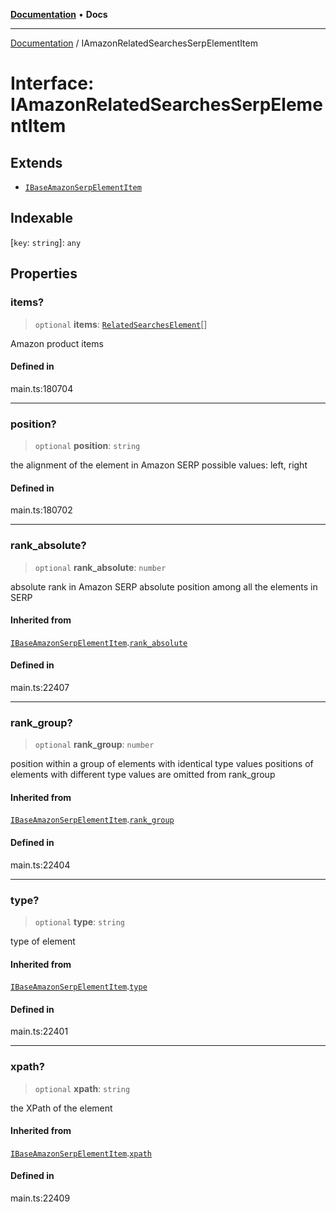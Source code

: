 [**Documentation**](../README.md) • **Docs**

***

[Documentation](../globals.md) / IAmazonRelatedSearchesSerpElementItem

# Interface: IAmazonRelatedSearchesSerpElementItem

## Extends

- [`IBaseAmazonSerpElementItem`](IBaseAmazonSerpElementItem.md)

## Indexable

 \[`key`: `string`\]: `any`

## Properties

### items?

> `optional` **items**: [`RelatedSearchesElement`](../classes/RelatedSearchesElement.md)[]

Amazon product items

#### Defined in

main.ts:180704

***

### position?

> `optional` **position**: `string`

the alignment of the element in Amazon SERP
possible values:
left, right

#### Defined in

main.ts:180702

***

### rank\_absolute?

> `optional` **rank\_absolute**: `number`

absolute rank in Amazon SERP
absolute position among all the elements in SERP

#### Inherited from

[`IBaseAmazonSerpElementItem`](IBaseAmazonSerpElementItem.md).[`rank_absolute`](IBaseAmazonSerpElementItem.md#rank_absolute)

#### Defined in

main.ts:22407

***

### rank\_group?

> `optional` **rank\_group**: `number`

position within a group of elements with identical type values
positions of elements with different type values are omitted from rank_group

#### Inherited from

[`IBaseAmazonSerpElementItem`](IBaseAmazonSerpElementItem.md).[`rank_group`](IBaseAmazonSerpElementItem.md#rank_group)

#### Defined in

main.ts:22404

***

### type?

> `optional` **type**: `string`

type of element

#### Inherited from

[`IBaseAmazonSerpElementItem`](IBaseAmazonSerpElementItem.md).[`type`](IBaseAmazonSerpElementItem.md#type)

#### Defined in

main.ts:22401

***

### xpath?

> `optional` **xpath**: `string`

the XPath of the element

#### Inherited from

[`IBaseAmazonSerpElementItem`](IBaseAmazonSerpElementItem.md).[`xpath`](IBaseAmazonSerpElementItem.md#xpath)

#### Defined in

main.ts:22409
